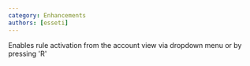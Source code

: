 ```yaml
---
category: Enhancements
authors: [esseti]
---
```


Enables rule activation from the account view via dropdown menu or by pressing 'R'
